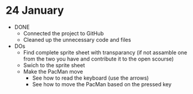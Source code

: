 # 24 January

* DONE
  * Connected the project to GitHub
  * Cleaned up the unnecessary code and files
* DOs
  * Find complete sprite sheet with transparancy (if not assamble one from the two you have and contribute it to the open scourse)
  * Swich to the sprite sheet
  * Make the PacMan move 
    * See how to read the keyboard (use the arrows)
    * See how to move the PacMan based on the pressed key